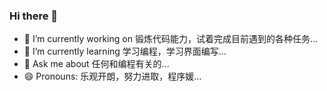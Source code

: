 ### Hi there 👋
- 🔭 I’m currently working on 锻炼代码能力，试着完成目前遇到的各种任务...
- 🌱 I’m currently learning 学习编程，学习界面编写...
- 💬 Ask me about 任何和编程有关的...
- 😄 Pronouns: 乐观开朗，努力进取，程序媛...
<!--
**llywzj/llywzj** is a ✨ _sp[README.md](https://github.com/llywzj/llywzj/files/9482008/README.md)
ecial_ ✨ repository because its `README.md` (this file) appears on your GitHub profile.

Here are some ideas to get you started:

- 🔭 I’m currently working on 锻炼代码能力，试着完成目前遇到的各种任务...
- 🌱 I’m currently learning 学习编程，学习界面编写...
- 👯 I’m looking to collaborate on ...
- 🤔 I’m looking for help with ...
- 💬 Ask me about 任何和编程有关的...
- 📫 How to reach me:  邮箱：lly142368735@163.com ...
- 😄 Pronouns: 乐观开朗，努力进取，程序媛...
- ⚡ Fun fact: ...
-->
